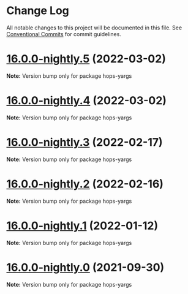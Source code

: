 # Change Log

All notable changes to this project will be documented in this file.
See [Conventional Commits](https://conventionalcommits.org) for commit guidelines.

# [16.0.0-nightly.5](https://github.com/xing/hops/compare/v16.0.0-nightly.4...v16.0.0-nightly.5) (2022-03-02)

**Note:** Version bump only for package hops-yargs





# [16.0.0-nightly.4](https://github.com/xing/hops/compare/v16.0.0-nightly.3...v16.0.0-nightly.4) (2022-03-02)

**Note:** Version bump only for package hops-yargs





# [16.0.0-nightly.3](https://github.com/xing/hops/compare/v16.0.0-nightly.2...v16.0.0-nightly.3) (2022-02-17)

**Note:** Version bump only for package hops-yargs





# [16.0.0-nightly.2](https://github.com/xing/hops/compare/v16.0.0-nightly.1...v16.0.0-nightly.2) (2022-02-16)

**Note:** Version bump only for package hops-yargs





# [16.0.0-nightly.1](https://github.com/xing/hops/compare/v16.0.0-nightly.0...v16.0.0-nightly.1) (2022-01-12)

**Note:** Version bump only for package hops-yargs





# [16.0.0-nightly.0](https://github.com/xing/hops/compare/v15.0.0...v16.0.0-nightly.0) (2021-09-30)

**Note:** Version bump only for package hops-yargs
